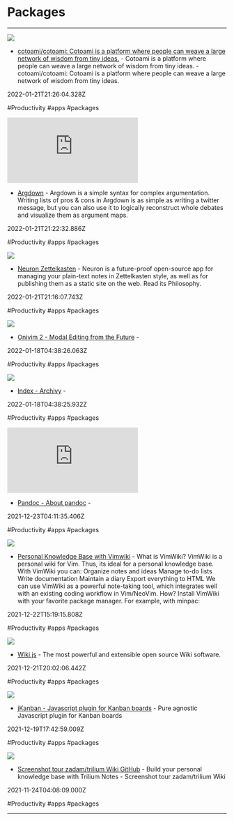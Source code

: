 # Packages

---

![](https://opengraph.githubassets.com/a9f4653b9b00596b1e8825600d557ee3bb8b34ca65ce766f11bd45f6bebb26ce/cotoami/cotoami)

- [cotoami/cotoami: Cotoami is a platform where people can weave a large network of wisdom from tiny ideas.](https://github.com/cotoami/cotoami#flow-timeline-and-stock-structured-content) - Cotoami is a platform where people can weave a large network of wisdom from tiny ideas. - cotoami/cotoami: Cotoami is a platform where people can weave a large network of wisdom from tiny ideas.

2022-01-21T21:26:04.328Z

#Productivity #apps #packages

![](https://rdl.ink/render/https%3A%2F%2Fargdown.org)

- [Argdown](https://argdown.org) - Argdown is a simple syntax for complex argumentation. Writing lists of pros & cons in Argdown is as simple as writing a twitter message, but you can also use it to logically reconstruct whole debates and visualize them as argument maps.

2022-01-21T21:22:32.886Z

#Productivity #apps #packages

![](https://rdl.ink/render/https%3A%2F%2Fneuron.zettel.page)

- [Neuron Zettelkasten](https://neuron.zettel.page) - Neuron is a future-proof open-source app for managing your plain-text notes in Zettelkasten style, as well as for publishing them as a static site on the web. Read its Philosophy.

2022-01-21T21:16:07.743Z

#Productivity #apps #packages

![](https://rdl.ink/render/https%3A%2F%2Fv2.onivim.io)

- [Onivim 2 - Modal Editing from the Future](https://v2.onivim.io) - 

2022-01-18T04:38:26.063Z

#Productivity #apps #packages

![](https://rdl.ink/render/https%3A%2F%2Farchivy.github.io)

- [Index - Archivy](https://archivy.github.io) - 

2022-01-18T04:38:25.932Z

#Productivity #apps #packages

![](https://rdl.ink/render/https%3A%2F%2Fpandoc.org)

- [Pandoc - About pandoc](https://pandoc.org) - 

2021-12-23T04:11:35.406Z

#Productivity #apps #packages

![](https://www.rockyourcode.com/images/carlos-muza-hpjSkU2UYSU-unsplash.jpg)

- [Personal Knowledge Base with Vimwiki](https://www.rockyourcode.com/personal-knowledge-base-with-vimwiki) - What is VimWiki? VimWiki is a personal wiki for Vim. Thus, its ideal for a personal knowledge base.  With VimWiki you can:  Organize notes and ideas Manage to-do lists Write documentation Maintain a diary Export everything to HTML   We can use VimWiki as a powerful note-taking tool, which integrates well with an existing coding workflow in Vim/NeoVim. How? Install VimWiki with your favorite package manager. For example, with minpac:

2021-12-22T15:19:15.808Z

#Productivity #apps #packages

![](https://rdl.ink/render/https%3A%2F%2Fjs.wiki)

- [Wiki.js](https://js.wiki) - The most powerful and extensible open source Wiki software.

2021-12-21T20:02:06.442Z

#Productivity #apps #packages

![](https://rdl.ink/render/https%3A%2F%2Fwww.riccardotartaglia.it%2Fjkanban%3Fref%3Dproducthunt)

- [jKanban - Javascript plugin for Kanban boards](https://www.riccardotartaglia.it/jkanban?ref=producthunt) - Pure agnostic Javascript plugin for Kanban boards

2021-12-19T17:42:59.009Z

#Productivity #apps #packages

![](https://opengraph.githubassets.com/0d3ae5823f8363b172c027ca6e8b8566e523e91c38f5160cebf68dd48a112fef/zadam/trilium)

- [Screenshot tour zadam/trilium Wiki GitHub](https://github.com/zadam/trilium/wiki/Screenshot-tour) - Build your personal knowledge base with Trilium Notes - Screenshot tour  zadam/trilium Wiki

2021-11-24T04:08:09.000Z

#Productivity #apps #packages

---

